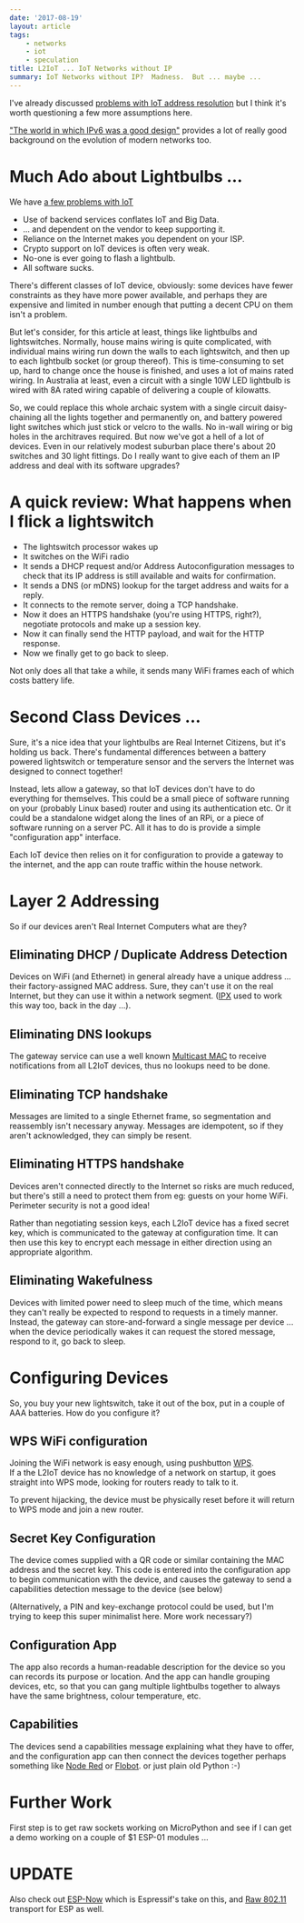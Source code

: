 ```yaml
---
date: '2017-08-19'
layout: article
tags:
    - networks
    - iot
    - speculation
title: L2IoT ... IoT Networks without IP
summary: IoT Networks without IP?  Madness.  But ... maybe ...
---
```


I've already discussed 
[problems with IoT address resolution](/art/mac-address-resolution/)
but I think it's worth questioning a few more assumptions here.

["The world in which IPv6 was a good design"](http://apenwarr.ca/log/?m=201708#10)
provides a lot of really good background on the evolution of modern networks too.

Much Ado about Lightbulbs ...
=============================

We have [a few problems with IoT](/art/the-internet-of-not-shit-things/)  

* Use of backend services conflates IoT and Big Data.
* ... and dependent on the vendor to keep supporting it.
* Reliance on the Internet makes you dependent on your ISP.
* Crypto support on IoT devices is often very weak.
* No-one is ever going to flash a lightbulb.
* All software sucks.

There's different classes of IoT device, obviously: some devices have
fewer constraints as they have more power available, and perhaps they
are expensive and limited in number enough that putting a decent CPU 
on them isn't a problem.

But let's consider, for this article at least, things like lightbulbs and
lightswitches.  Normally, house mains wiring is quite complicated, with
individual mains wiring run down the walls to each lightswitch, and then
up to each lightbulb socket (or group thereof).  This is time-consuming 
to set up, hard to change once the house is finished, and uses a lot of
mains rated wiring.  In Australia at least, even a circuit with a single
10W LED lightbulb is wired with 8A rated wiring capable of delivering 
a couple of kilowatts.

So, we could replace this whole archaic system with a single circuit
daisy-chaining all the lights together and permanently on, and
battery powered light switches which just stick or velcro to the walls.
No in-wall wiring or big holes in the architraves required.
But now we've got a hell of a lot of devices.  Even in our relatively
modest suburban place there's about 20 switches and 30 light fittings.
Do I really want to give each of them an IP address and deal with its
software upgrades?

A quick review: What happens when I flick a lightswitch
=======================================================

* The lightswitch processor wakes up
* It switches on the WiFi radio
* It sends a DHCP request and/or Address Autoconfiguration messages
  to check that its IP address is still available and waits for confirmation.
* It sends a DNS (or mDNS) lookup for the target address and waits for a reply.
* It connects to the remote server, doing a TCP handshake.
* Now it does an HTTPS handshake (you're using HTTPS, right?), negotiate
  protocols and make up a session key.
* Now it can finally send the HTTP payload, and wait for the HTTP response.
* Now we finally get to go back to sleep.

Not only does all that take a while, it sends many WiFi frames each 
of which costs battery life.

Second Class Devices ...
========================

Sure, it's a nice idea that your lightbulbs are Real Internet Citizens,
but it's holding us back.  There's fundamental differences between a battery
powered lightswitch or temperature sensor and the servers the Internet was
designed to connect together!

Instead, lets allow a gateway, so that IoT devices don't have to do 
everything for themselves.  This could be 
a small piece of software running on your (probably Linux based)
router and using its authentication etc.  Or it could be a standalone 
widget along the lines of an RPi, or a piece of software running on a server
PC.  All it has to do is provide a simple "configuration app" interface.

Each IoT device then relies on it for configuration to provide a gateway
to the internet, and the app can route traffic within the house network.

Layer 2 Addressing
==================

So if our devices aren't Real Internet Computers what are they?

Eliminating DHCP / Duplicate Address Detection
----------------------------------------------

Devices on WiFi (and Ethernet) in general already have a unique address ...
their factory-assigned MAC address.  Sure, they can't use it on the real
Internet, but they can use it within a network segment.
([IPX](https://en.wikipedia.org/wiki/Internetwork_Packet_Exchange) used 
to work this way too, back in the day ...).

Eliminating DNS lookups
-----------------------

The gateway service can use a 
well known [Multicast MAC](https://en.wikipedia.org/wiki/Multicast_address#Ethernet)
to receive notifications from all L2IoT devices, thus no lookups need to be done.

Eliminating TCP handshake
-------------------------

Messages are limited to a single Ethernet frame, so segmentation and reassembly
isn't necessary anyway.  Messages are idempotent, so if they aren't acknowledged,
they can simply be resent.

Eliminating HTTPS handshake
---------------------------

Devices aren't connected directly to the Internet so risks are much reduced, but
there's still a need to protect them from eg: guests on your home WiFi.
Perimeter security is not a good idea!
 
Rather than negotiating session keys, each L2IoT device has a fixed secret key,
which is communicated to the gateway at configuration time.  It can then use this
key to encrypt each message in either direction using an appropriate algorithm.

Eliminating Wakefulness
-----------------------

Devices with limited power need to sleep much of the time, which means they can't
really be expected to respond to requests in a timely manner.  Instead, the
gateway can store-and-forward a single message per device ... when the device
periodically wakes it can request the stored message, respond to it, go back to 
sleep.

Configuring Devices
===================

So, you buy your new lightswitch, take it out of the box, put in a couple of AAA 
batteries.  How do you configure it?

WPS WiFi configuration
----------------------

Joining the WiFi network is easy enough, using pushbutton
[WPS](https://en.wikipedia.org/wiki/Wi-Fi_Protected_Setup).  
If a the L2IoT device has no knowledge of a network on startup, it goes straight
into WPS mode, looking for routers ready to talk to it.

To prevent hijacking, the device must be physically reset before it will return to 
WPS mode and join a new router.

Secret Key Configuration
------------------------

The device comes supplied with a QR code or similar containing the MAC address
and the secret key.  This code is entered into the configuration app to begin
communication with the device, and causes the gateway to send a capabilities
detection message to the device (see below)

(Alternatively, a PIN and key-exchange protocol could be used, but I'm trying
to keep this super minimalist here.  More work necessary?)

Configuration App
-----------------

The app also records a human-readable description for the device
so you can records its purpose or location.  And the app can handle grouping
devices, etc, so that you can gang multiple lightbulbs together to always
have the same brightness, colour temperature, etc.

Capabilities
------------

The devices send a capabilities message explaining what they have to offer, and
the configuration app can then connect the devices together perhaps something like
[Node Red](https://nodered.org/) or [Flobot](/art/flobot-graphical-dataflow-language-for-robots/).
or just plain old Python :-)

Further Work
============

First step is to get raw sockets working on MicroPython and see if I can 
get a demo working on a couple of $1 ESP-01 modules ...

UPDATE
======

Also check out [ESP-Now](http://esp-idf.readthedocs.io/en/latest/api-reference/wifi/esp_now.html#send-esp-now-data)
which is Espressif's take on this, and [Raw 802.11](https://github.com/Jeija/esp32free80211) transport for ESP as well.
